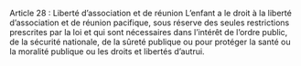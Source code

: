 Article 28 : Liberté d’association et de réunion
L’enfant a le droit à la liberté d’association et de réunion pacifique, sous réserve des seules restrictions prescrites par la loi et qui sont nécessaires dans l’intérêt de l’ordre public, de la sécurité nationale, de la sûreté publique ou pour protéger la santé ou la moralité publique ou les droits et libertés d’autrui.